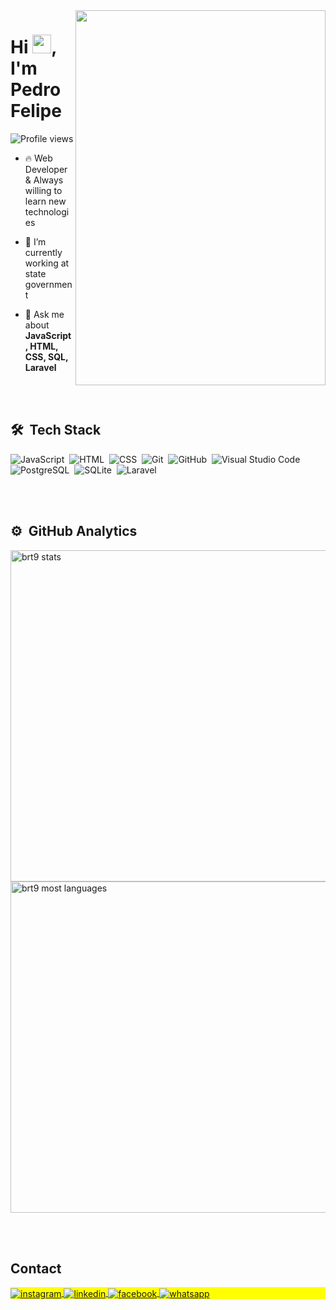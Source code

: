 <img align="right" height="600em" width="400em" src="https://github.com/brt9/brt9/blob/main/Mobile.svg"/>
<h1 align="left">Hi <img src="https://raw.githubusercontent.com/kaueMarques/kaueMarques/master/hi.gif" height="30px">, I'm Pedro Felipe</h1>
<p align="left"> <img src="https://komarev.com/ghpvc/?username=brt9&color=green" alt="Profile views" /> </p>

- 🔥 Web Developer & Always willing to learn new technologies

- 🔭 I’m currently working at state government

- 💬 Ask me about **JavaScript, HTML, CSS, SQL, Laravel**


<br><br>

## 🛠 &nbsp;Tech Stack

![JavaScript](https://img.shields.io/badge/-JavaScript-05122A?style=flat&logo=javascript)&nbsp;
![HTML](https://img.shields.io/badge/-HTML-05122A?style=flat&logo=HTML5)&nbsp;
![CSS](https://img.shields.io/badge/-CSS-05122A?style=flat&logo=CSS3&logoColor=1572B6)&nbsp;
![Git](https://img.shields.io/badge/-Git-05122A?style=flat&logo=git)&nbsp;
![GitHub](https://img.shields.io/badge/-GitHub-05122A?style=flat&logo=github)&nbsp;
![Visual Studio Code](https://img.shields.io/badge/-Visual%20Studio%20Code-05122A?style=flat&logo=visual-studio-code&logoColor=007ACC)&nbsp;
![PostgreSQL](https://img.shields.io/badge/-PostgreSQL-05122A?style=flat&logo=postgresql)&nbsp;
![SQLite](https://img.shields.io/badge/-SQLite-05122A?style=flat&logo=sqlite)&nbsp;
![Laravel](https://img.shields.io/badge/-Laravel-05122A?style=flat&logo=laravel)&nbsp;

<br><br>

## ⚙️ &nbsp;GitHub Analytics

<p align="left">
<img width="530em" src="https://github-readme-stats.vercel.app/api?username=brt9&show_icons=true&theme=vision-friendly-dark" alt="brt9 stats"/>
<img width="530em" src="https://github-readme-stats.vercel.app/api/top-langs/?username=brt9&layout=compact&theme=vision-friendly-dark" alt="brt9 most languages"/>
</p>

<br><br>

## Contact

<p align="left" style="background:yellow">
<a href="https://www.instagram.com/barata9/" target="_blank">
  <img align="center" src="https://img.shields.io/badge/-barata9-05122A?style=flat&logo=instagram" alt="instagram"/>
</a>
<a href="https://linkedin.com/in/pedrofelipebrt9" target="_blank">
  <img align="center" src="https://img.shields.io/badge/-Pedro Felipe-05122A?style=flat&logo=linkedin" alt="linkedin"/>
</a>
<a href="https://www.facebook.com/pedro.f.medeiros.1" target="_blank">
 <img align="center" src="https://img.shields.io/badge/-Pedro Felipe-05122A?style=flat&logo=facebook" alt="facebook"/>
</a>
  <a href="https://wa.me/5584998102246" target="_blank">
 <img align="center" src="https://img.shields.io/badge/-Pedro%20Felipe-05122A?style=flat&logo=whatsapp" alt="whatsapp"/>
</a>
</p>
